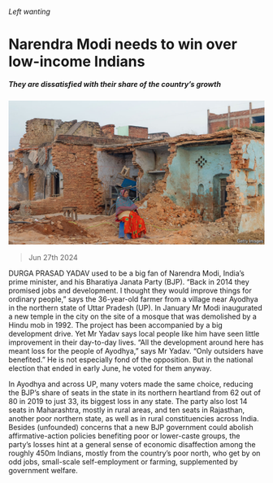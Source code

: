 ###### Left wanting

# Narendra Modi needs to win over low-income Indians 

##### They are dissatisfied with their share of the country’s growth 

![image](images/20240629_ASP002.jpg) 

> Jun 27th 2024 

DURGA PRASAD YADAV used to be a big fan of Narendra Modi, India’s prime minister, and his Bharatiya Janata Party (BJP). “Back in 2014 they promised jobs and development. I thought they would improve things for ordinary people,” says the 36-year-old farmer from a village near Ayodhya in the northern state of Uttar Pradesh (UP). In January Mr Modi inaugurated a new temple in the city on the site of a mosque that was demolished by a Hindu mob in 1992. The project has been accompanied by a big development drive. Yet Mr Yadav says local people like him have seen little improvement in their day-to-day lives. “All the development around here has meant loss for the people of Ayodhya,” says Mr Yadav. “Only outsiders have benefited.” He is not especially fond of the opposition. But in the national election that ended in early June, he voted for them anyway. 

In Ayodhya and across UP, many voters made the same choice, reducing the BJP’s share of seats in the state in its northern heartland from 62 out of 80 in 2019 to just 33, its biggest loss in any state. The party also lost 14 seats in Maharashtra, mostly in rural areas, and ten seats in Rajasthan, another poor northern state, as well as in rural constituencies across India. Besides (unfounded) concerns that a new BJP government could abolish affirmative-action policies benefiting poor or lower-caste groups, the party’s losses hint at a general sense of economic disaffection among the roughly 450m Indians, mostly from the country’s poor north, who get by on odd jobs, small-scale self-employment or farming, supplemented by government welfare. 

